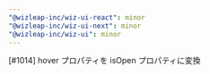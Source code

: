 ```yaml
---
"@wizleap-inc/wiz-ui-react": minor
"@wizleap-inc/wiz-ui-next": minor
"@wizleap-inc/wiz-ui": minor
---
```


[#1014] hover プロパティを isOpen プロパティに変換
